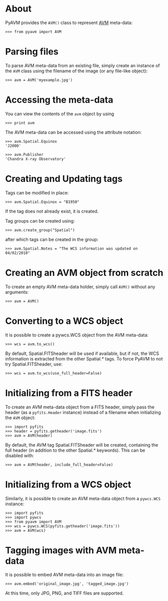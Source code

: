 About
=====

PyAVM provides the ``AVM()`` class to represent [AVM](http://www.virtualastronomy.org/avm_metadata.php) meta-data:

    >>> from pyavm import AVM

Parsing files
=============

To parse AVM meta-data from an existing file, simply create an instance of the ``AVM`` class using the filename of the image (or any file-like object):

    >>> avm = AVM('myexample.jpg')

Accessing the meta-data
=======================

You can view the contents of the ``avm`` object by using

    >>> print avm

The AVM meta-data can be accessed using the attribute notation:

    >>> avm.Spatial.Equinox
    'J2000'

    >>> avm.Publisher
    'Chandra X-ray Observatory'

Creating and Updating tags
==========================

Tags can be modified in place:

    >>> avm.Spatial.Equinox = "B1950"

If the tag does not already exist, it is created.

Tag groups can be created using:

    >>> avm.create_group("Spatial")

after which tags can be created in the group:

    >>> avm.Spatial.Notes = "The WCS information was updated on 04/02/2010"

Creating an AVM object from scratch
===================================

To create an empty AVM meta-data holder, simply call ``AVM()`` without any arguments:

    >>> avm = AVM()

Converting to a WCS object
==========================

It is possible to create a pywcs.WCS object from the AVM meta-data:

    >>> wcs = avm.to_wcs()

By default, Spatial.FITSheader will be used if available, but if not, the WCS information is extracted from the other Spatial.* tags. To force PyAVM to not try Spatial.FITSheader, use:

    >>> wcs = avm.to_wcs(use_full_header=False)

Initializing from a FITS header
===============================

To create an AVM meta-data object from a FITS header, simply pass the header (as a ``pyfits.Header`` instance) instead of a filename when initializing the ``AVM`` object:

    >>> import pyfits
    >>> header = pyfits.getheader('image.fits')
    >>> avm = AVM(header)

By default, the AVM tag Spatial.FITSheader will be created, containing the full header (in addition to the other Spatial.* keywords). This can be disabled with:

    >>> avm = AVM(header, include_full_header=False)

Initializing from a WCS object
==============================

Similarly, it is possible to create an AVM meta-data object from a ``pywcs.WCS`` instance:

    >>> import pyfits
    >>> import pywcs
    >>> from pyavm import AVM
    >>> wcs = pywcs.WCS(pyfits.getheader('image.fits'))
    >>> avm = AVM(wcs)

Tagging images with AVM meta-data
=================================

It is possible to embed AVM meta-data into an image file:

    >>> avm.embed('original_image.jpg', 'tagged_image.jpg')

At this time, only JPG, PNG, and TIFF files are supported.